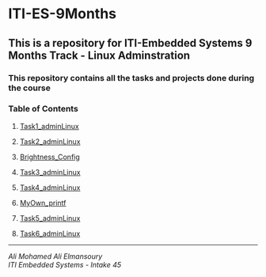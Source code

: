 # ITI-ES-9Months
## This is a repository for ITI-Embedded Systems 9 Months Track - Linux Adminstration
### This repository contains all the tasks and projects done during the course

### **Table of Contents**
1. [Task1_adminLinux](Task1_adminLinux/README.md)

2. [Task2_adminLinux](Task2_adminLinux/README.md)

3. [Brightness_Config](Brightness_Config/README.md)

4. [Task3_adminLinux](Task3_adminLinux/README.md)

5. [Task4_adminLinux](Task4_adminLinux/README.md)

6. [MyOwn_printf](MyOwn_printAli/README.md)

7. [Task5_adminLinux](Task5_adminLinux/README.md)

8. [Task6_adminLinux](Task6_adminLinux/README.md)

---

*Ali Mohamed Ali Elmansoury*  
*ITI Embedded Systems - Intake 45*